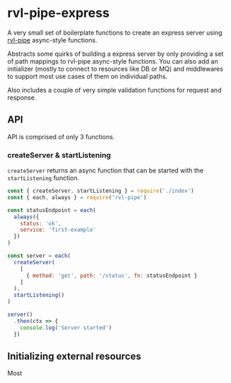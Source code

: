 # rvl-pipe-express

A very small set of boilerplate functions to create an express server using [rvl-pipe](https://github.com/revelatio/rvl-pipe) async-style functions.

Abstracts some quirks of building a express server by only providing a set of path mappings to rvl-pipe async-style functions. You can also add an initializer (mostly to connect to resources like DB or MQ) and middlewares to support most use cases of them on individual paths.

Also includes a couple of very simple validation functions for request and response.

## API

API is comprised of only 3 functions.

### createServer & startListening

`createServer` returns an async function that can be started with the `startListening` function.

```javascript
const { createServer, startListening } = require('./index')
const { each, always } = require('rvl-pipe')

const statusEndpoint = each(
  always({
    status: 'ok',
    service: 'first-example'
  })
)

const server = each(
  createServer(
    [
      { method: 'get', path: '/status', fn: statusEndpoint }
    ]
  ),
  startListening()
)

server()
  .then(ctx => {
    console.log('Server started')
  })
```

## Initializing external resources

Most
